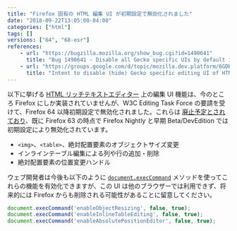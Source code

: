 ```yaml
---
title: "Firefox 固有の HTML 編集 UI が初期設定で無効化されました"
date: "2018-09-22T13:05:00-04:00"
categories: ["html"]
tags: []
versions: ["64", "68-esr"]
references:
    - url: "https://bugzilla.mozilla.org/show_bug.cgi?id=1490641"
      title: "Bug 1490641 - Disable all Gecko specific UIs by default in release build"
    - url: "https://groups.google.com/d/topic/mozilla.dev.platform/6GDK3Kzu9q0/discussion"
      title: "Intent to disable (hide) Gecko specific editing UI of HTML editor by default"
---
```

以下に挙げる [HTML リッチテキストエディター](https://developer.mozilla.org/docs/Web/Guide/HTML/Editable_content) 上の編集 UI 機能は、今のところ Firefox にしか実装されていませんが、W3C Editing Task Force の要請を受けて、Firefox 64 以降初期設定で無効化されました。これらは [廃止予定とされており](https://www.fxsitecompat.dev/ja/docs/2018/firefox-specific-html-editing-ui-has-been-deprecated/)、既に Firefox 63 の時点で Firefox Nightly と早期 Beta/DevEdition では初期設定により無効化されています。

* `<img>`、`<table>`、絶対配置要素のオブジェクトサイズ変更
* インラインテーブル編集による列や行の追加・削除
* 絶対配置要素の位置変更ハンドル

ウェブ開発者は今後も以下のように [`document.execCommand`](https://developer.mozilla.org/docs/Web/API/Document/execCommand) メソッドを使ってこれらの機能を有効化できますが、この UI は他のブラウザーでは利用できず、将来的には Firefox からも削除される可能性があることに留意してください。

```js
document.execCommand('enableObjectResizing', false, true);
document.execCommand('enableInlineTableEditing', false, true);
document.execCommand('enableAbsolutePositionEditor', false, true);
```
